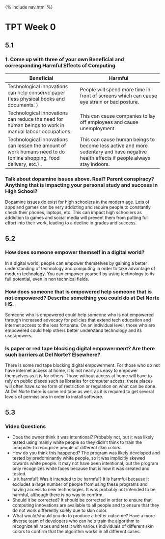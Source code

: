 {% include nav.html %}

# TPT Week 0 


## 5.1

### 1. Come up with three of your own Beneficial and corresponding Harmful Effects of Computing

| Beneficial  | Harmful  |
|---|---|
| Technological innovations can help conserve paper (less physical books and documents. )  | People will spend more time in front of screens which can cause eye strain or bad posture.   |
| Technological innovations can reduce the need for human beings to work in manual labour occupations.  | This can cause companies to lay off employees and cause unemployment.  |
| Technological innovations can lessen the amount of work humans need to do (online shopping, food delivery, etc.) . | This can cause human beings to become less active and more sedentary and have negative health affects if people always stay indoors.   |


### Talk about dopamine issues above. Real? Parent conspiracy? Anything that is impacting your personal study and success in High School?

Dopamine issues do exist for high schoolers in the modern age. Lots of apps and games can be very addicting and require people to constantly check their phones, laptops, etc. This can impact high schoolers as addiction to games and social media will prevent them from putting full effort into their work, leading to a decline in grades and success. 


## 5.2

### How does someone empower themself in a digital world?


In a digital world, people can empower themselves by gaining a better understanding of technology and computing in order to take advantage of modern technology. You can empower yourself by using technology to its full potential, even in non technical fields. 

### How does someone that is empowered help someone that is not empowered? Describe something you could do at Del Norte HS.


Someone who is empowered could help someone who is not empowered through increased advocacy for policies that extend tech education and internet access to the less fortunate. On an individual level, those who are empowered could help others better understand technology and its uses/powers. 

### Is paper or red tape blocking digital empowerment? Are there such barriers at Del Norte? Elsewhere?

There is some red tape blocking digital empowerment. For those who do not have internet access at home, it is not nearly as easy to empower themselves as it is for others. Those without access at home will have to rely on public places such as libraries for computer access; these places will often have some form of restriction or regulation on what can be done. At Del Norte there is some red tape as well, as it is required to get several levels of permissions in order to install software. 

## 5.3

### Video Questions
- Does the owner think it was intentional?
Probably not, but it was likely tested using mainly white people so they didn't think to train the computer to recognize people of different skin colors. 
- How do you think this happened?
The program was likely developed and tested by predominantly white people, so it was implicitly skewed towards white people. It may not have been intentional, but the program only recognizes white faces because that is how it was created and tested. 
- Is it harmful? Was it intended to be harmful?
It is harmful because it excludes a large number of people from using these programs and having access to new technologies. It was probably not intended to be harmful, although there is no way to confirm. 
- Should it be corrected?
It should be corrected in order to ensure that computing innovations are available to all people and to ensure that they do not work differently solely due to skin color. 
- What would/should you do to produce a better outcome?
Have a more diverse team of developers who can help train the algorithm to recognize all races and test it with various individuals of different skin colors to confirm that the algorithm works in all different cases. 